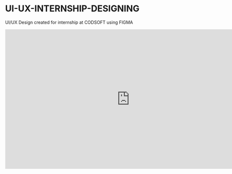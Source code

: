 # UI-UX-INTERNSHIP-DESIGNING
UI/UX Design created for internship at CODSOFT using FIGMA
<iframe style="border: 1px solid rgba(0, 0, 0, 0.1);" width="800" height="450" src="https://embed.figma.com/design/TTCmfyGMBypkl5bto8PNPZ/LOGIN-%2F-SIGN-UP-PAGE?node-id=0-1&embed-host=share" allowfullscreen></iframe>
